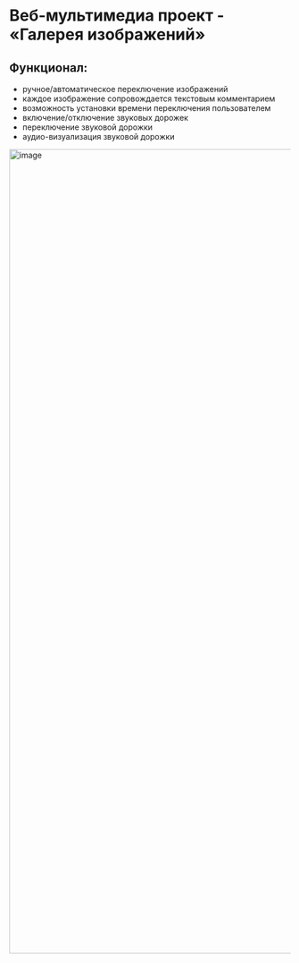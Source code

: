 <h1>Веб-мультимедиа проект - «Галерея изображений»</h1>
<h2>Функционал:</h3>

- ручное/автоматическое переключение изображений
- каждое изображение сопровождается текстовым комментарием
- возможность установки времени переключения пользователем
- включение/отключение звуковых дорожек
- переключение звуковой дорожки
- аудио-визуализация звуковой дорожки

<img width="1438" alt="image" src="https://github.com/englandrecoil/musicPlayer/assets/93984891/48313e0b-ed5c-4114-acf0-8d493e774e5a">
